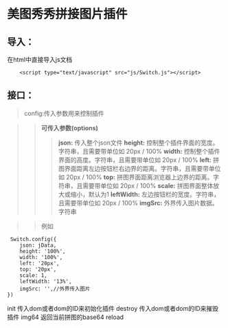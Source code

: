 # 美图秀秀拼接图片插件

## 导入：
在html中直接导入js文档
```
    <script type="text/javascript" src="js/Switch.js"></script>
```

## 接口：
> config:传入参数用来控制插件  

>> **可传入参数(options)** 
>>> **json:** 传入整个json文件
>>> **height:** 控制整个插件界面的宽度。字符串，且需要带单位如 20px / 100%
>>> **width:** 控制整个插件界面的高度。字符串，且需要带单位如 20px / 100%
>>> **left:** 拼图界面距离左边按钮栏右边界的距离。字符串，且需要带单位如 20px / 100%
>>> **top:** 拼图界面距离浏览器上边界的距离。字符串，且需要带单位如 20px / 100%
>>> **scale:** 拼图界面整体放大或缩小，默认为1
>>> **leftWidth:** 左边按钮栏的宽度。字符串，且需要带单位如 20px / 100%
>>> **imgSrc:** 外界传入图片数据。字符串  

>> 例如
```
 Switch.config({
    json: jData,
    height: '100%',
    width: '100%',
    left: '20px',
    top: '20px',
    scale: 1,
    leftWidth: '13%',
    imgSrc: '',//外界传入图片
})
```



init   传入dom或者dom的ID来初始化插件
destroy  传入dom或者dom的ID来摧毁插件
img64    返回当前拼图的base64
reload
